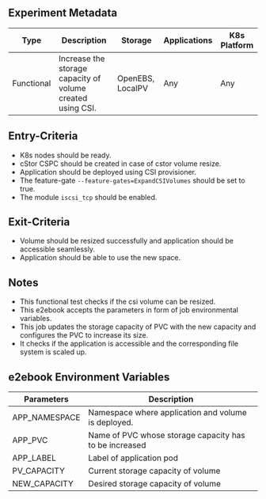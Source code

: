 ## Experiment Metadata

| Type       | Description                                                  | Storage | Applications | K8s Platform |
| ---------- | ------------------------------------------------------------ | ------- | ------------ | ------------ |
| Functional | Increase the storage capacity of volume created using CSI. | OpenEBS, LocalPV| Any          | Any          |

## Entry-Criteria

- K8s nodes should be ready.
- cStor CSPC should be created in case of cstor volume resize.
- Application should be deployed using CSI provisioner.
- The feature-gate `--feature-gates=ExpandCSIVolumes` should be set to true.
- The module `iscsi_tcp` should be enabled.

## Exit-Criteria

- Volume should be resized successfully and application should be accessible seamlessly.
- Application should be able to use the new space.

## Notes

- This functional test checks if the csi volume can be resized.
- This e2ebook accepts the parameters in form of job environmental variables.
- This job updates the storage capacity of PVC with the new capacity and configures the PVC to increase its size.
- It checks if the application is accessible and the corresponding file system is scaled up.

## e2ebook Environment Variables

| Parameters    | Description                                            |
| ------------- | ------------------------------------------------------ |
| APP_NAMESPACE | Namespace where application and volume is deployed.    |
| APP_PVC       | Name of PVC whose storage capacity has to be increased |
| APP_LABEL     | Label of application pod                               |
| PV_CAPACITY   | Current storage capacity of volume                     |
| NEW_CAPACITY  | Desired storage capacity of volume                     |

